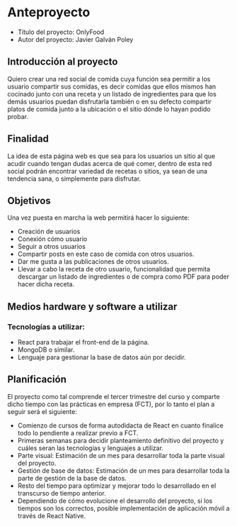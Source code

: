 # Anteproyecto

- Título del proyecto: OnlyFood
- Autor del proyecto: Javier Galván Poley

## Introducción al proyecto

Quiero crear una red social de comida cuya función sea permitir a los usuario compartir sus comidas, es decir comidas que ellos mismos han cocinado junto con una receta y un listado de ingredientes para que los demás usuarios puedan disfrutarla también o en su defecto compartir platos de comida junto a la ubicación o el sitio dónde lo hayan podido probar.

## Finalidad

La idea de esta página web es que sea para los usuarios un sitio al que acudir cuando tengan dudas acerca de qué comer, dentro de esta red social podrán encontrar variedad de recetas o sitios, ya sean de una tendencia sana, o simplemente para disfrutar.

## Objetivos

Una vez puesta en marcha la web permitirá hacer lo siguiente:

- Creación de usuarios
- Conexión cómo usuario
- Seguir a otros usuarios
- Compartir posts en este caso de comida con otros usuarios.
- Dar me gusta a las publicaciones de otros usuarios.
- Llevar a cabo la receta de otro usuario, funcionalidad que permita descargar un listado de ingredientes o de compra como PDF para poder hacer dicha receta.

## Medios hardware y software a utilizar

### Tecnologías a utilizar:

- React para trabajar el front-end de la página.
- MongoDB o similar.
- Lenguaje para gestionar la base de datos aún por decidir.

## Planificación

El proyecto como tal comprende el tercer trimestre del curso y comparte dicho tiempo con las prácticas en empresa (FCT), por lo tanto el plan a seguir será el siguiente:

- Comienzo de cursos de forma autodidacta de React en cuanto finalice todo lo pendiente a realizar previo a FCT.
- Primeras semanas para decidir planteamiento definitivo del proyecto y cuáles seran las tecnologías y lenguajes a utilizar.
- Parte visual: Estimación de un mes para desarrollar toda la parte visual del proyecto.
- Gestión de base de datos: Estimación de un mes para desarrollar toda la parte de gestión de la base de datos.
- Resto del tiempo para optimizar y mejorar todo lo desarrollado en el transcurso de tiempo anterior.
- Dependiendo de cómo evolucione el desarrollo del proyecto, si los tiempos son los correctos, posible implementación de aplicación móvil a través de React Native.
